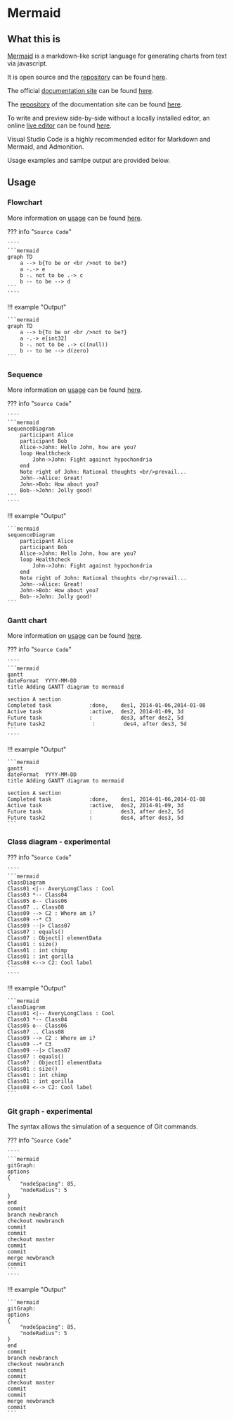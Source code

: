 # Mermaid

## What this is

[Mermaid][mermaid_docs] is a markdown-like script language for generating charts from text via javascript.

It is open source and the [repository][mermaid_repo] can be found [here][mermaid_repo].

The official [documentation site][mermaid_docs] can be found [here][mermaid_docs].

The [repository][mermaid_docs_repo] of the documentation site can be found [here][mermaid_docs_repo].

To write and preview side-by-side without a locally installed editor,
an online [live editor][mermaid-live-editor] can be found [here][mermaid-live-editor].

Visual Studio Code is a highly recommended editor for Markdown and Mermaid, and Admonition.

Usage examples and samlpe output are provided below.

[mermaid_repo]: https://github.com/knsv/mermaid
[mermaid_docs]: https://mermaidjs.github.io/
[mermaid_docs_repo]: https://github.com/mermaidjs/mermaid-gitbook
[mermaid-live-editor]: https://mermaidjs.github.io/mermaid-live-editor/
[mermaid_usage_flowchart]: https://mermaidjs.github.io/flowchart.html
[mermaid_usage_sequence]: https://mermaidjs.github.io/sequenceDiagram.html
[mermaid_usage_gantt]: https://mermaidjs.github.io/gantt.html

## Usage

### Flowchart

More information on [usage][mermaid_usage_flowchart] can be found [here][mermaid_usage_flowchart].

??? info "`Source Code`"

    ````
    ```mermaid
    graph TD
        a --> b{To be or <br />not to be?}
        a -.-> e
        b -. not to be .-> c
        b -- to be --> d
    ```
    ````

!!! example "Output"

    ```mermaid
    graph TD
        a --> b{To be or <br />not to be?}
        a -.-> e[int32]
        b -. not to be .-> c((null))
        b -- to be --> d(zero)
    ```

### Sequence

More information on [usage][mermaid_usage_sequence] can be found [here][mermaid_usage_sequence].

??? info "`Source Code`"

    ````
    ```mermaid
    sequenceDiagram
        participant Alice
        participant Bob
        Alice->John: Hello John, how are you?
        loop Healthcheck
            John->John: Fight against hypochondria
        end
        Note right of John: Rational thoughts <br/>prevail...
        John-->Alice: Great!
        John->Bob: How about you?
        Bob-->John: Jolly good!
    ```
    ````

!!! example "Output"

    ```mermaid
    sequenceDiagram
        participant Alice
        participant Bob
        Alice->John: Hello John, how are you?
        loop Healthcheck
            John->John: Fight against hypochondria
        end
        Note right of John: Rational thoughts <br/>prevail...
        John-->Alice: Great!
        John->Bob: How about you?
        Bob-->John: Jolly good!
    ```

### Gantt chart

More information on [usage][mermaid_usage_gantt] can be found [here][mermaid_usage_gantt].

??? info "`Source Code`"

    ````
    ```mermaid
    gantt
    dateFormat  YYYY-MM-DD
    title Adding GANTT diagram to mermaid

    section A section
    Completed task            :done,    des1, 2014-01-06,2014-01-08
    Active task               :active,  des2, 2014-01-09, 3d
    Future task               :         des3, after des2, 5d
    Future task2               :         des4, after des3, 5d
    ```
    ````

!!! example "Output"

    ```mermaid
    gantt
    dateFormat  YYYY-MM-DD
    title Adding GANTT diagram to mermaid

    section A section
    Completed task            :done,    des1, 2014-01-06,2014-01-08
    Active task               :active,  des2, 2014-01-09, 3d
    Future task               :         des3, after des2, 5d
    Future task2              :         des4, after des3, 5d
    ```

### Class diagram - experimental

??? info "`Source Code`"

    ````
    ```mermaid
    classDiagram
    Class01 <|-- AveryLongClass : Cool
    Class03 *-- Class04
    Class05 o-- Class06
    Class07 .. Class08
    Class09 --> C2 : Where am i?
    Class09 --* C3
    Class09 --|> Class07
    Class07 : equals()
    Class07 : Object[] elementData
    Class01 : size()
    Class01 : int chimp
    Class01 : int gorilla
    Class08 <--> C2: Cool label
    ```
    ````

!!! example "Output"

    ```mermaid
    classDiagram
    Class01 <|-- AveryLongClass : Cool
    Class03 *-- Class04
    Class05 o-- Class06
    Class07 .. Class08
    Class09 --> C2 : Where am i?
    Class09 --* C3
    Class09 --|> Class07
    Class07 : equals()
    Class07 : Object[] elementData
    Class01 : size()
    Class01 : int chimp
    Class01 : int gorilla
    Class08 <--> C2: Cool label
    ```

### Git graph - experimental

The syntax allows the simulation of a sequence of Git commands.

??? info "`Source Code`"

    ````
    ```mermaid
    gitGraph:
    options
    {
        "nodeSpacing": 85,
        "nodeRadius": 5
    }
    end
    commit
    branch newbranch
    checkout newbranch
    commit
    commit
    checkout master
    commit
    commit
    merge newbranch
    commit
    ```
    ````

!!! example "Output"

    ```mermaid
    gitGraph:
    options
    {
        "nodeSpacing": 85,
        "nodeRadius": 5
    }
    end
    commit
    branch newbranch
    checkout newbranch
    commit
    commit
    checkout master
    commit
    commit
    merge newbranch
    commit
    ```
